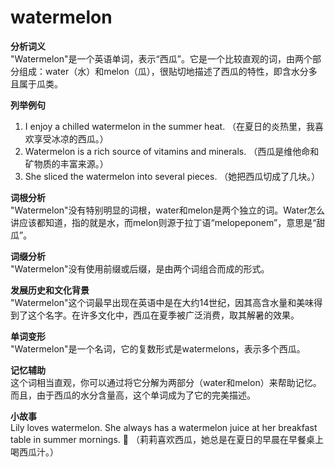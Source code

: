 # watermelon

**分析词义**  
"Watermelon"是一个英语单词，表示“西瓜”。它是一个比较直观的词，由两个部分组成：water（水）和melon（瓜），很贴切地描述了西瓜的特性，即含水分多且属于瓜类。

  

**列举例句**

  

1.  I enjoy a chilled watermelon in the summer heat. （在夏日的炎热里，我喜欢享受冰凉的西瓜。）
2.  Watermelon is a rich source of vitamins and minerals. （西瓜是维他命和矿物质的丰富来源。）
3.  She sliced the watermelon into several pieces. （她把西瓜切成了几块。）

  

**词根分析**  
"Watermelon"没有特别明显的词根，water和melon是两个独立的词。Water怎么讲应该都知道，指的就是水，而melon则源于拉丁语“melopeponem”，意思是“甜瓜”。

  

**词缀分析**  
"Watermelon"没有使用前缀或后缀，是由两个词组合而成的形式。

  

**发展历史和文化背景**  
"Watermelon"这个词最早出现在英语中是在大约14世纪，因其高含水量和美味得到了这个名字。在许多文化中，西瓜在夏季被广泛消费，取其解暑的效果。

  

**单词变形**  
"Watermelon"是一个名词，它的复数形式是watermelons，表示多个西瓜。

  

**记忆辅助**  
这个词相当直观，你可以通过将它分解为两部分（water和melon）来帮助记忆。而且，由于西瓜的水分含量高，这个单词成为了它的完美描述。

  

**小故事**  
Lily loves watermelon. She always has a watermelon juice at her breakfast table in summer mornings. 🍉 （莉莉喜欢西瓜，她总是在夏日的早晨在早餐桌上喝西瓜汁。）
